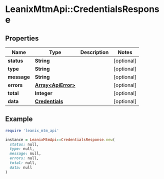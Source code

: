 # LeanixMtmApi::CredentialsResponse

## Properties

| Name | Type | Description | Notes |
| ---- | ---- | ----------- | ----- |
| **status** | **String** |  | [optional] |
| **type** | **String** |  | [optional] |
| **message** | **String** |  | [optional] |
| **errors** | [**Array&lt;ApiError&gt;**](ApiError.md) |  | [optional] |
| **total** | **Integer** |  | [optional] |
| **data** | [**Credentials**](Credentials.md) |  | [optional] |

## Example

```ruby
require 'leanix_mtm_api'

instance = LeanixMtmApi::CredentialsResponse.new(
  status: null,
  type: null,
  message: null,
  errors: null,
  total: null,
  data: null
)
```

